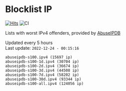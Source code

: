 # Blocklist IP

[![Hits](https://hits.seeyoufarm.com/api/count/incr/badge.svg?url=https%3A%2F%2Fgithub.com%2Fborestad%2Fblocklist-ip%2F&count_bg=%2379C83D&title_bg=%23555555&icon=&icon_color=%23E7E7E7&title=hits&edge_flat=false)](https://hits.seeyoufarm.com)  ![CI](https://img.shields.io/github/workflow/status/borestad/blocklist-ip/CI?style=flat-square)

Lists with worst IPv4 offenders, provided by [AbuseIPDB](https://www.abuseipdb.com/)

<!-- FOOTER-PLACEHOLDER -->
Updated every 5 hours<br>
Last update: `2022-12-24 - 00:15:16`
```
abuseipdb-s100.ipv4 (15697 ip)
abuseipdb-s100-1d.ipv4 (30704 ip)
abuseipdb-s100-2d.ipv4 (36674 ip)
abuseipdb-s100-3d.ipv4 (44508 ip)
abuseipdb-s100-7d.ipv4 (58202 ip)
abuseipdb-s100-30d.ipv4 (93344 ip)
abuseipdb-s100-all.ipv4 (124056 ip)
```

